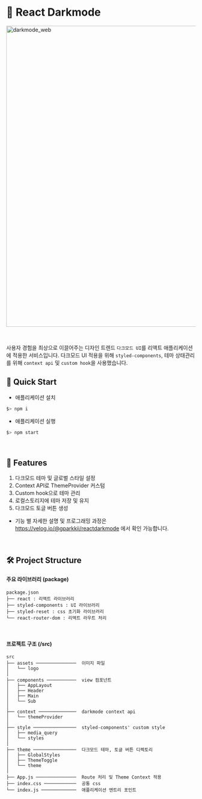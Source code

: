 # 🌝 React Darkmode

<p align="left">
  <img width="800" alt="darkmode_web" src="https://user-images.githubusercontent.com/71811780/114021498-bba64e00-98ab-11eb-9c90-281093fbfc90.gif">
</p>

<br/>

사용자 경험을 최상으로 이끌어주는 디자인 트렌드 `다크모드 UI`를 리액트 애플리케이션에 적용한 서비스입니다.
다크모드 UI 적용을 위해 `styled-components`, 테마 상태관리를 위해 `context api` 및 `custom hook`을 사용했습니다.

## 🚀 Quick Start
- 애플리케이션 설치
```bash
$> npm i
```
- 애플리케이션 실행
```bash
$> npm start
```

<br/>

## 🔎 Features
1. 다크모드 테마 및 글로벌 스타일 설정
2. Context API로 ThemeProvider 커스텀
3. Custom hook으로 테마 관리
4. 로컬스토리지에 테마 저장 및 유지
5. 다크모드 토글 버튼 생성

- 기능 별 자세한 설명 및 프로그래밍 과정은 https://velog.io/@gparkkii/reactdarkmode 에서 확인 가능합니다.

<br/>

## 🛠 Project Structure

#### 주요 라이브러리 (package)
```text
package.json
├── react : 리액트 라이브러리
├── styled-components : UI 라이브러리
├── styled-reset : css 초기화 라이브러리
└── react-router-dom : 리액트 라우트 처리
```

<br/>

#### 프로젝트 구조 (/src)

```text
src
├── assets ───────────────  이미지 파일
│   └── logo
│
├── components ───────────  view 컴포넌트
│   ├── AppLayout
│   ├── Header
│   ├── Main
│   └── Sub
│
├── context ──────────────  darkmode context api
│   └── themeProvider
│
├── style ────────────────  styled-components' custom style
│   ├── media_query
│   └── styles
│
├── theme ────────────────  다크모드 테마, 토글 버튼 디렉토리
│   ├── GlobalStyles
│   ├── ThemeToggle
│   └── theme
│
├── App.js ───────────────  Route 처리 및 Theme Context 적용
├── index.css ────────────  공통 css
└── index.js ─────────────  애플리케이션 엔트리 포인트
```
